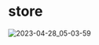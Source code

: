 # store
![2023-04-28_05-03-59](https://user-images.githubusercontent.com/81830567/235038925-e316d251-810d-45cf-b7b8-93921d2e7996.png)

